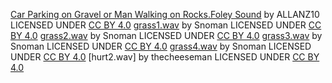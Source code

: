 [Car Parking on Gravel or Man Walking on Rocks.Foley Sound](https://freesound.org/people/ALLANZ10D/sounds/323468/) by ALLANZ10
LICENSED UNDER [CC BY 4.0](https://creativecommons.org/licenses/by/4.0)
[grass1.wav](https://freesound.org/people/Snoman/sounds/9904/) by Snoman
LICENSED UNDER [CC BY 4.0](https://creativecommons.org/licenses/by/4.0/)
[grass2.wav](https://freesound.org/people/Snoman/sounds/9905/) by Snoman
LICENSED UNDER [CC BY 4.0](https://creativecommons.org/licenses/by/4.0/)
[grass3.wav](https://freesound.org/people/Snoman/sounds/9906/) by Snoman
LICENSED UNDER [CC BY 4.0](https://creativecommons.org/licenses/by/4.0/)
[grass4.wav](https://freesound.org/people/Snoman/sounds/9907/) by Snoman
LICENSED UNDER [CC BY 4.0](https://creativecommons.org/licenses/by/4.0/)
[hurt2.wav] by thecheeseman
LICENSED UNDER [CC BY 4.0](https://creativecommons.org/licenses/by/4.0/)

